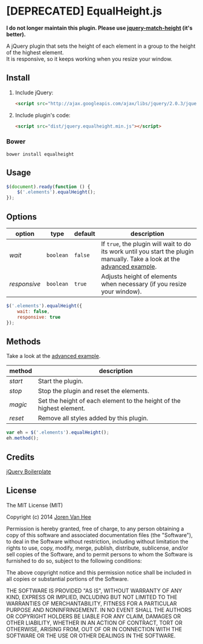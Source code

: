 [DEPRECATED] EqualHeight.js
==============

**I do not longer maintain this plugin. Please use [jquery-match-height](https://github.com/liabru/jquery-match-height) (it's better).**

A jQuery plugin that sets the height of each element in a group to the height of the highest element.  
It is responsive, so it keeps working when you resize your window.

## Install

1. Include jQuery:

    ```html
    <script src="http://ajax.googleapis.com/ajax/libs/jquery/2.0.3/jquery.min.js"></script>
    ```

2. Include plugin's code:

    ```html
    <script src="dist/jquery.equalheight.min.js"></script>
    ```

### Bower

```
bower install equalheight
```

## Usage

```javascript
$(document).ready(function () {
    $('.elements').equalHeight();
});
```

## Options

| option | type | default | description |
| ------ | ---- | ------- | ----------- |
| *wait* | `boolean` | `false` | If `true`, the plugin will wait to do its work until you start the plugin manually. Take a look at the [advanced example](https://github.com/JorenVanHee/EqualHeight.js/blob/master/demo/advanced.html). |
| *responsive* | `boolean` | `true` | Adjusts height of elements when necessary (if you resize your window). |

```javascript
$('.elements').equalHeight({
    wait: false,
    responsive: true
});
```

## Methods

Take a look at the [advanced example](https://github.com/JorenVanHee/EqualHeight.js/blob/master/demo/advanced.html).

| method | description |
| ------ | ----------- |
| *start* | Start the plugin. |
| *stop* | Stop the plugin and reset the elements. |
| *magic* | Set the height of each element to the height of the highest element. |
| *reset* | Remove all styles added by this plugin. |

```javascript
var eh = $('.elements').equalHeight();
eh.method();
```

## Credits

[jQuery Boilerplate](https://github.com/jquery-boilerplate/jquery-boilerplate/)

## License

The MIT License (MIT)

Copyright (c) 2014 [Joren Van Hee](http://joren.co "Joren Van Hee")

Permission is hereby granted, free of charge, to any person obtaining a copy
of this software and associated documentation files (the "Software"), to deal
in the Software without restriction, including without limitation the rights
to use, copy, modify, merge, publish, distribute, sublicense, and/or sell
copies of the Software, and to permit persons to whom the Software is
furnished to do so, subject to the following conditions:

The above copyright notice and this permission notice shall be included in
all copies or substantial portions of the Software.

THE SOFTWARE IS PROVIDED "AS IS", WITHOUT WARRANTY OF ANY KIND, EXPRESS OR
IMPLIED, INCLUDING BUT NOT LIMITED TO THE WARRANTIES OF MERCHANTABILITY,
FITNESS FOR A PARTICULAR PURPOSE AND NONINFRINGEMENT. IN NO EVENT SHALL THE
AUTHORS OR COPYRIGHT HOLDERS BE LIABLE FOR ANY CLAIM, DAMAGES OR OTHER
LIABILITY, WHETHER IN AN ACTION OF CONTRACT, TORT OR OTHERWISE, ARISING FROM,
OUT OF OR IN CONNECTION WITH THE SOFTWARE OR THE USE OR OTHER DEALINGS IN
THE SOFTWARE.
